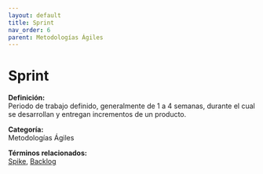 ```yaml
---
layout: default
title: Sprint
nav_order: 6
parent: Metodologías Ágiles
---
```


# Sprint

**Definición:**  
Periodo de trabajo definido, generalmente de 1 a 4 semanas, durante el cual se desarrollan y entregan incrementos de un producto.

**Categoría:**  
Metodologías Ágiles  

  


**Términos relacionados:**  
[Spike](https://maleniski.github.io/diccionario-angl-tec-mx/docs/metodologías-ágiles/spike.html), [Backlog](https://maleniski.github.io/diccionario-angl-tec-mx/docs/metodologías-ágiles/backlog.html)
